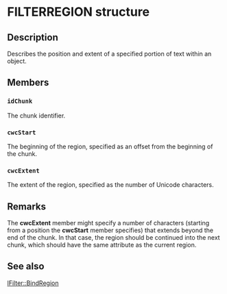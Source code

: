 # FILTERREGION structure

## Description

Describes the position and extent of a specified portion of text within an object.

## Members

### `idChunk`

The chunk identifier.

### `cwcStart`

The beginning of the region, specified as an offset from the beginning of the chunk.

### `cwcExtent`

The extent of the region, specified as the number of Unicode characters.

## Remarks

The **cwcExtent** member might specify a number of characters (starting from a position the **cwcStart** member specifies) that extends beyond the end of the chunk. In that case, the region should be continued into the next chunk, which should have the same attribute as the current region.

## See also

[IFilter::BindRegion](https://learn.microsoft.com/windows/desktop/api/filter/nf-filter-ifilter-bindregion)